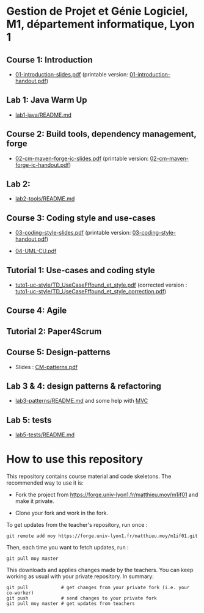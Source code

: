 # Gestion de Projet et Génie Logiciel, M1, département informatique, Lyon 1

## Course 1: Introduction

* [01-introduction-slides.pdf](01-introduction-slides.pdf)
  (printable version: [01-introduction-handout.pdf](01-introduction-handout.pdf))
  
## Lab 1: Java Warm Up

* [lab1-java/README.md](lab1-java/README.md)

## Course 2: Build tools, dependency management, forge

* [02-cm-maven-forge-ic-slides.pdf](02-cm-maven-forge-ic-slides.pdf)
  (printable version: [02-cm-maven-forge-ic-handout.pdf](02-cm-maven-forge-ic-handout.pdf))

## Lab 2: 

* [lab2-tools/README.md](lab2-tools/README.md)

## Course 3: Coding style and use-cases

* [03-coding-style-slides.pdf](03-coding-style-slides.pdf)
  (printable version: [03-coding-style-handout.pdf](03-coding-style-handout.pdf))

* [04-UML-CU.pdf](04-UML-CU.pdf)

## Tutorial 1: Use-cases and coding style

* [tuto1-uc-style/TD_UseCaseFffound_et_style.pdf](tuto1-uc-style/TD_UseCaseFffound_et_style.pdf)
  (corrected version : [tuto1-uc-style/TD_UseCaseFffound_et_style_correction.pdf](tuto1-uc-style/TD_UseCaseFffound_et_style_correction.pdf))

## Course 4: Agile

## Tutorial 2: Paper4Scrum

## Course 5: Design-patterns

* Slides : [CM-patterns.pdf](https://perso.liris.cnrs.fr/lionel.medini/enseignement/M1IF01/CM-patterns.pdf)

## Lab 3 & 4: design patterns & refactoring

* [lab3-patterns/README.md](lab3-patterns/README.md) and some help
  with [MVC](lab3-patterns/mvc.md)

## Lab 5: tests

* [lab5-tests/README.md](lab5-tests/README.md)

# How to use this repository

This repository contains course material and code skeletons. The
recommended way to use it is:

* Fork the project from
  https://forge.univ-lyon1.fr/matthieu.moy/m1if01 and make it private.
  
* Clone your fork and work in the fork.

To get updates from the teacher's repository, run once :

    git remote add moy https://forge.univ-lyon1.fr/matthieu.moy/m1if01.git

Then, each time you want to fetch updates, run :

    git pull moy master

This downloads and applies changes made by the teachers. You can keep
working as usual with your private repository. In summary:

    git pull            # get changes from your private fork (i.e. your co-worker)
	git push            # send changes to your private fork
	git pull moy master # get updates from teachers
